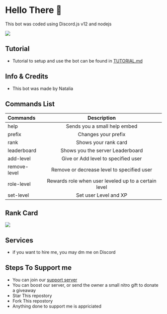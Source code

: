 # Hello There 👋
This bot was coded using Discord.js v12 and nodejs 

![](https://i.imgur.com/EOg65is.png)

## Tutorial
- Tutorial to setup and use the bot can be found in [TUTORIAL.md](https://github.com/Natzalia/Leveling-Discord-bot/blob/main/TUTORIAL.md)

## Info & Credits
- This bot was made by Natalia

## Commands List
| Commands    | Description |
| :---        |    :----:   |
|    help     | Sends you a small help embed       | 
| prefix      | Changes your prefix        | 
| rank        | Shows your rank card |
| leaderboard | Shows you the server Leaderboard |
| add-level   | Give or Add level to specified user |
| remove-level| Remove or decrease level to specified user |
| role-level  | Rewards role when user leveled up to a certain level |
| set-level   | Set user Level and XP |

## Rank Card
![](https://i.imgur.com/dKriXzA.png)


## Services
- if you want to hire me, you may dm me on Discord

## Steps To Support me
- You can join our [support server](discord.gg/opheliaa)
- You can boost our server, or send the owner a small nitro gift to donate a giveaway
- Star This repostory
- Fork This repostory
- Anything done to support me is appriciated
